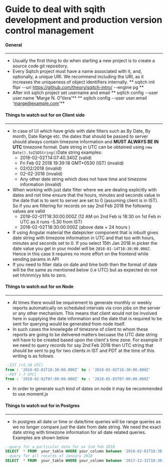 # Guide to deal with sqith development and production version control management


#### General
---
* Usually the first thing to do when starting a new project is to create a source code git repository.
* Every Sqitch project must have a name associated with it, and, optionally, a unique URI. We recommend including the URI, as it increases the uniqueness of object identifiers internally. ** sqitch init flipr --uri https://github.com/theory/sqitch-intro/ --engine pg **
* After init sqitch project set username and email
   ** sqitch config --user user.name 'Marge N. O’Vera'**
   ** sqitch config --user user.email 'marge@example.com'**
#### Things to watch out for on Client side
---
* In case of UI which have grids with date filters such as By Date, By month, Date Range etc. the dates that should be passed to server should always contain timezone information and **MUST ALWAYS BE IN UTC** timezone format. Date string in UTC can be obtained using `new Date().toISOString()`Date string examples:
     * 2018-02-02T14:07:40.340Z (valid)
     * Fri Feb 02 2018 19:39:18 GMT+0530 (IST) (invalid)
     * 02/02/2018 (invalid)
     * 02-02-2018 (invalid)
     * Any other date string which does not have time and timezone information (invalid)
* When working with just date filter where we are dealing explicitly with dates and not time ensure that the hours, minutes and seconds value in the date that is to sent to server are set to 0 (assuming client is in IST). So if you are filtering for records on say 2nd Feb 2018 the following values are valid
  * 2018-02-01T18:30:00.000Z (12 AM on 2nd Feb is 18:30 on 1st Feb in UTC as it runs -5.30 from IST)
  * 2018-02-02T18:30:00.000Z (above date + 24 hours )
* If using Angular material the datepicker component that is inbuilt gives date string with timezone information in UTC and that too with hours, minutes and seconds set to 0. If you select 15th Jan 2018 in picker the date value you get in your model will be `2018-01-14T18:30:00.000Z`. Hence in this case it requires no more effort on the frontend while sending params in API
* If you need to filter data on date and time both then the format of date will be the same as mentioned below (i.e UTC) but as expected do not set hh/mm/yy bits to zero.

#### Things to watch out for on Node
---
* At times there would be requirement to generate monthly or weekly reports automatically on scheduled intervals via cron jobs on the server or any other mechanism. This means that client would not be involved here in supplying the date information and the date that is required to be sent for querying would be generated from node itself.
* In such cases the knowlegde of timezone of client to whom these reports are going to be delivered matters becuase the UTC date string will have to be created based upon the client's time zone. For example if we need to query records for say 2nd Feb 2018 then UTC string that should be sent to pg for two clients in IST and PDT at the time of this writing is as follows
``` sql
--IST (+5.30 UTC)
from : '2018-02-01T18:30:00.000Z' to : '2018-02-02T18:30:00.000Z'
--PDT (-7 UTC)
from : '2018-02-02T07:00:00.000Z' to : '2018-02-03T07:00:00.000Z'
```
* In order to generate such kind of dates on node it may be recommended to use moment.js

#### Things to watch out for in Postgres
---
* In postgres all date or time or date/time queries will be range queries as we no longer compare just the date from date string. We need the exact date string with timezone information for all date related queries. Examples are shown below
```sql
--query for a particular date for ex 2nd feb 2018
SELECT  * FROM  your_table WHERE your_column between '2018-02-01T18:30:00.000Z' and timestamp '2018-02-01T18:30:00.000Z'  + interval '1' day;
--query for all records of January 2018
SELECT  * FROM  your_table WHERE your_column between '2017-12-31T18:30:00.000Z' and timestamp '2017-12-31T18:30:00.000Z'  + interval '1' month;
```
